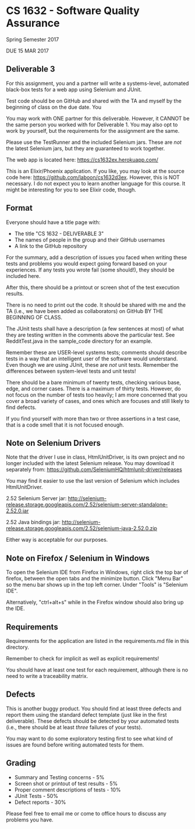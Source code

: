 # CS 1632 - Software Quality Assurance
Spring Semester 2017

DUE 15 MAR 2017

## Deliverable 3

For this assignment, you and a partner will write a systems-level, automated black-box tests for a web app using Selenium and JUnit. 

Test code should be on GitHub and shared with the TA and myself by the beginning of class on the due date.  You 

You may work with ONE partner for this deliverable.  However, it CANNOT be the same person you worked with for Deliverable 1.  You may also opt to work by yourself, but the requirements for the assignment are the same.  

Please use the TestRunner and the included Selenium jars.  These are _not_ the latest Selenium jars, but they are guaranteed to work together.

The web app is located here: https://cs1632ex.herokuapp.com/

This is an Elixir/Phoenix application.  If you like, you may look at the source code here: https://github.com/laboon/cs1632d3ex.  However, this is NOT necessary.  I do not expect you to learn another language for this course.  It might be interesting for you to see Elixir code, though.

## Format
Everyone should have a title page with:
* The title "CS 1632 - DELIVERABLE 3"
* The names of people in the group and their GitHub usernames
* A link to the GitHub repository

For the summary, add a description of issues you faced when writing these tests and problems you would expect going forward based on your experiences.  If any tests you wrote fail (some should!), they should be included here.

After this, there should be a printout or screen shot of the test execution results.


There is no need to print out the code.  It should be shared with me and the TA (i.e., we have been added as collaborators) on GitHub BY THE BEGINNING OF CLASS.

The JUnit tests shall have a description (a few sentences at most) of what they are testing written in the comments above the particular test. See RedditTest.java in the sample_code directory for an example.

Remember these are USER-level systems tests; comments should describe tests in a way that an intelligent user of the software would understand.  Even though we are using JUnit, these are _not_ unit tests.  Remember the differences between system-level tests and unit tests!

There should be a bare minimum of twenty tests, checking various base, edge, and corner cases.  There is a maximum of thirty tests.  However, do not focus on the number of tests too heavily; I am more concerned that you cover a broad variety of cases, and ones which are focuses and still likely to find defects.

If you find yourself with more than two or three assertions in a test case, that is a code smell that it is not focused enough.

## Note on Selenium Drivers

Note that the driver I use in class, HtmlUnitDriver, is its own project and no longer included with the latest Selenium release.  You may download it separately from: https://github.com/SeleniumHQ/htmlunit-driver/releases

You may find it easier to use the last version of Selenium which includes HtmlUnitDriver.

2.52 Selenium Server jar: http://selenium-release.storage.googleapis.com/2.52/selenium-server-standalone-2.52.0.jar

2.52 Java bindings jar: http://selenium-release.storage.googleapis.com/2.52/selenium-java-2.52.0.zip

Either way is acceptable for our purposes.

## Note on Firefox / Selenium in Windows

To open the Selenium IDE from Firefox in Windows, right click the top bar of firefox, between the open tabs and the minimize button. Click "Menu Bar" so the menu bar shows up in the top left corner. Under "Tools" is "Selenium IDE".

Alternatively, "ctrl+alt+s" while in the Firefox window should also bring up the IDE.

## Requirements

Requirements for the application are listed in the requirements.md file in this directory.

Remember to check for implicit as well as explicit requirements!

You should have at least one test for each requirement, although there is no need to write a traceability matrix.

## Defects

This is another buggy product.  You should find at least three defects and report them using the standard defect template (just like in the first deliverable).  These defects should be detected by your automated tests (i.e., there should be at least _three_ failures of your tests).

You may want to do some exploratory testing first to see what kind of issues are found before writing automated tests for them.

## Grading
* Summary and Testing concerns - 5% 
* Screen shot or printout of test results - 5%
* Proper comment descriptions of tests - 10%
* JUnit Tests - 50%
* Defect reports - 30%

Please feel free to email me or come to office hours to discuss any problems you have. 
 
